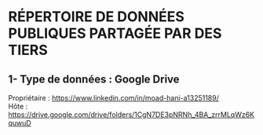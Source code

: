# RÉPERTOIRE DE DONNÉES PUBLIQUES PARTAGÉE PAR DES TIERS

## 1- Type de données : Google Drive 
Propriétaire : https://www.linkedin.com/in/moad-hani-a13251189/  
Hôte : https://drive.google.com/drive/folders/1CgN7DE3pNRNh_4BA_zrrMLqWz6KquwuD

